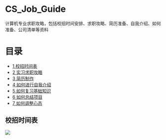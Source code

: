 # CS_Job_Guide

计算机专业求职攻略，包括校招时间安排、求职攻略、简历准备、自我介绍、如何准备、公司清单等资料

# 目录
- [1 校招时间表](#Scheduled)
- [2 实习求职攻略](.docs/%E8%81%8A%E8%81%8A%E5%A6%82%E4%BD%95%E6%89%BE%E5%AE%9E%E4%B9%A0%EF%BC%8C%E5%86%99%E7%AE%80%E5%8E%86%EF%BC%8C%E4%B8%BA%E7%A7%8B%E6%8B%9B%E5%81%9A%E5%87%86%E5%A4%87.md)
- [3 简历制作](#Scheduled)
- [4 如何进行自我介绍](https://github.com/wuyoueeee/CS_Job_Guide/blob/master/docs/%E8%87%AA%E6%88%91%E4%BB%8B%E7%BB%8D.md)
- [5 如何复习基础知识](https://github.com/wuyoueeee/CS_Job_Guide/blob/master/docs/%E5%A6%82%E4%BD%95%E5%A4%8D%E4%B9%A0%E5%9F%BA%E7%A1%80%E7%9F%A5%E8%AF%86.md)
- [6 如何总结项目](https://github.com/wuyoueeee/CS_Job_Guide/blob/master/docs/%E5%A6%82%E4%BD%95%E6%80%BB%E7%BB%93%E9%A1%B9%E7%9B%AE.md)
- [7 如何调整心态](https://github.com/wuyoueeee/CS_Job_Guide/blob/master/docs/%E5%A6%82%E4%BD%95%E8%B0%83%E6%95%B4%E5%BF%83%E6%80%81.md)


<a name="Scheduled"></a>

## 校招时间表
![](https://cs-job-guide.oss-cn-beijing.aliyuncs.com/image/%E6%97%B6%E9%97%B4%E8%BD%B4.png)